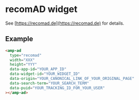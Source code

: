 <!---
Copyright 2015 The AMP HTML Authors. All Rights Reserved.

Licensed under the Apache License, Version 2.0 (the "License");
you may not use this file except in compliance with the License.
You may obtain a copy of the License at

      http://www.apache.org/licenses/LICENSE-2.0

Unless required by applicable law or agreed to in writing, software
distributed under the License is distributed on an "AS-IS" BASIS,
WITHOUT WARRANTIES OR CONDITIONS OF ANY KIND, either express or implied.
See the License for the specific language governing permissions and
limitations under the License.
-->

# recomAD widget
See [https://recomad.de](https://recomad.de) for details.

## Example

```html
<amp-ad
  type="recomad"
  width="XXX"
  height="YYY"
  data-app-id="YOUR_APP_ID"
  data-widget-id="YOUR_WIDGET_ID"
  data-origin="YOUR_CANONICAL_LINK_OF_YOUR_ORIGINAL_PAGE"
  data-search-term="YOUR_SEARCH_TERM"
  data-puid="YOUR_TRACKING_ID_FOR_YOUR_USER"
></amp-ad>
```
